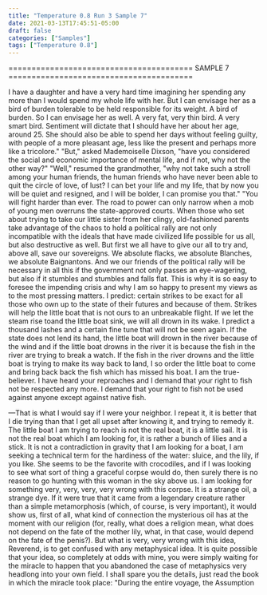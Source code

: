 ```yaml
---
title: "Temperature 0.8 Run 3 Sample 7"
date: 2021-03-13T17:45:51-05:00
draft: false
categories: ["Samples"]
tags: ["Temperature 0.8"]
---
```


======================================== SAMPLE 7 ========================================

I have a daughter and have a very hard time imagining her spending any more than I would spend my whole life with her.
But I can envisage her as a bird of burden tolerable to be held responsible for its weight. A bird of burden. So I can envisage her as well. A very fat, very thin bird. A very smart bird. Sentiment will dictate that I should have her about her age, around 25. She should also be able to spend her days without feeling guilty, with people of a more pleasant age, less like the present and perhaps more like a tricolore." 
"But," asked Mademoiselle Dixson, "have you considered the social and economic importance of mental life, and if not, why not the other way?" 
"Well," resumed the grandmother, "why not take such a stroll among your human friends, the human friends who have never been able to quit the circle of love, of lust? I can bet your life and my life, that by now you will be quiet and resigned, and I will be bolder, I can promise you that." 
"You will fight harder than ever. The road to power can only narrow when a mob of young men overruns the state-approved courts. When those who set about trying to take our little sister from her clingy, old-fashioned parents take advantage of the chaos to hold a political rally are not only incompatible with the ideals that have made civilized life possible for us all, but also destructive as well. But first we all have to give our all to try and, above all, save our sovereigns. We absolute flacks, we absolute Blanches, we absolute Baignantons. And we our friends of the political rally will be necessary in all this if the government not only passes an eye-wagering, but also if it stumbles and stumbles and falls flat. This is why it is so easy to foresee the impending crisis and why I am so happy to present my views as to the most pressing matters. I predict: 
certain strikes to be exact for all those who own up to the state of their futures and because of them. Strikes will help the little boat that is not ours to an unbreakable flight. If we let the steam rise toand the little boat sink, we will all drown in its wake. I predict a thousand lashes and a certain fine tune that will not be seen again. If the state does not lend its hand, the little boat will drown in the river because of the wind and if the little boat drowns in the river it is because the fish in the river are trying to break a watch. If the fish in the river drowns and the little boat is trying to make its way back to land, I so order the little boat to come and bring back back the fish which has missed his boat. I am the true-believer. I have heard your reproaches and I demand that your right to fish not be respected any more. I demand that your right to fish not be used against anyone except against native fish. 

—That is what I would say if I were your neighbor. 
I repeat it, it is better that I die trying than that I get all upset after knowing it, and trying to remedy it. The little boat I am trying to reach is not the real boat, it is a little sail. It is not the real boat which I am looking for, it is rather a bunch of lilies and a stick. It is not a contradiction in gravity that I am looking for a boat, I am seeking a technical term for the hardiness of the water: sluice, and the lily, if you like. She seems to be the favorite with crocodiles, and if I was looking to see what sort of thing a graceful corpse would do, then surely there is no reason to go hunting with this woman in the sky above us. I am looking for something very, very, very, very wrong with this corpse. It is a strange oil, a strange dye. If it were true that it came from a legendary creature rather than a simple metamorphosis (which, of course, is very important), it would show us, first of all, what kind of connection the mysterious oil has at the moment with our religion (for, really, what does a religion mean, what does not depend on the fate of the mother lily, what, in that case, would depend on the fate of the penis?). But what is very, very wrong with this idea, Reverend, is to get confused with any metaphysical idea. It is quite possible that your idea, so completely at odds with mine, you were simply waiting for the miracle to happen that you abandoned the case of metaphysics very headlong into your own field. 
I shall spare you the details, just read the book in which the miracle took place: 
"During the entire voyage, the Assumption